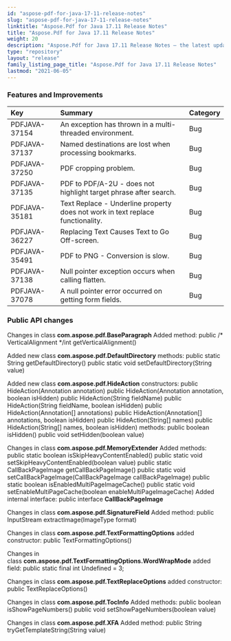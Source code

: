 ```yaml
---
id: "aspose-pdf-for-java-17-11-release-notes"
slug: "aspose-pdf-for-java-17-11-release-notes"
linktitle: "Aspose.Pdf for Java 17.11 Release Notes"
title: "Aspose.Pdf for Java 17.11 Release Notes"
weight: 20
description: "Aspose.Pdf for Java 17.11 Release Notes – the latest updates and fixes."
type: "repository"
layout: "release"
family_listing_page_title: "Aspose.Pdf for Java 17.11 Release Notes"
lastmod: "2021-06-05"
---
```


### **Features and Improvements**

|**Key**|**Summary**|**Category**|
| :- | :- | :- |
|PDFJAVA-37154|An exception has thrown in a multi-threaded environment.|Bug|
|PDFJAVA-37137|Named destinations are lost when processing bookmarks.|Bug|
|PDFJAVA-37250|PDF cropping problem.|Bug|
|PDFJAVA-37135|PDF to PDF/A-2U - does not highlight target phrase after search.|Bug|
|PDFJAVA-35181|Text Replace - Underline property does not work in text replace functionality.|Bug|
|PDFJAVA-36227|Replacing Text Causes Text to Go Off-screen.|Bug|
|PDFJAVA-35491|PDF to PNG - Conversion is slow.|Bug|
|PDFJAVA-37138|Null pointer exception occurs when calling flatten.|Bug|
|PDFJAVA-37078|A null pointer error occurred on getting form fields.|Bug|
### **Public API changes**
Changes in class **com.aspose.pdf.BaseParagraph**
Added method:
public /* VerticalAlignment */int getVerticalAlignment()

Added new class **com.aspose.pdf.DefaultDirectory**
methods:
public static String getDefaultDirectory()
public static void setDefaultDirectory(String value)

Added new class **com.aspose.pdf.HideAction**
constructors:
public HideAction(Annotation annotation)
public HideAction(Annotation annotation, boolean isHidden)
public HideAction(String fieldName)
public HideAction(String fieldName, boolean isHidden)
public HideAction(Annotation[] annotations)
public HideAction(Annotation[] annotations, boolean isHidden)
public HideAction(String[] names)
public HideAction(String[] names, boolean isHidden)
methods:
public boolean isHidden()
public void setHidden(boolean value)

Changes in class **com.aspose.pdf.MemoryExtender**
Added methods:
public static boolean isSkipHeavyContentEnabled()
public static void setSkipHeavyContentEnabled(boolean value)
public static CallBackPageImage getCallBackPageImage()
public static void setCallBackPageImage(CallBackPageImage callBackPageImage)
public static boolean isEnabledMultiPageImageCache()
public static void setEnableMultiPageCache(boolean enableMultiPageImageCache)
Added internal interface:
public interface **CallBackPageImage**

Changes in class **com.aspose.pdf.SignatureField**
Added method:
public InputStream extractImage(ImageType format)

Changes in class **com.aspose.pdf.TextFormattingOptions**
added constructor:
public TextFormattingOptions()

Changes in class **com.aspose.pdf.TextFormattingOptions.WordWrapMode**
added field:
public static final int Undefined = 3;

Changes in class **com.aspose.pdf.TextReplaceOptions**
added constructor:
public TextReplaceOptions()

Changes in class **com.aspose.pdf.TocInfo**
Added methods:
public boolean isShowPageNumbers()
public void setShowPageNumbers(boolean value)

Changes in class **com.aspose.pdf.XFA**
Added method:
public String tryGetTemplateString(String value)
